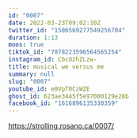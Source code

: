 ```yaml
---
id: "0007"
date: 2022-03-23T09:02:10Z
twitter_id: "1506569277549256704"
duration: 1:13
moos: true
tiktok_id: "7078223596564565254"
instagram_id: CbcO2hZLzw-
title: musical we versus me
summary: null
slug: "0007"
youtube_id: e0VpT0CzWZE
ghost_id: 623ae3445f5e97000129e28b
facebook_id: "1616896135330359"
---
```

https://strolling.rosano.ca/0007/
